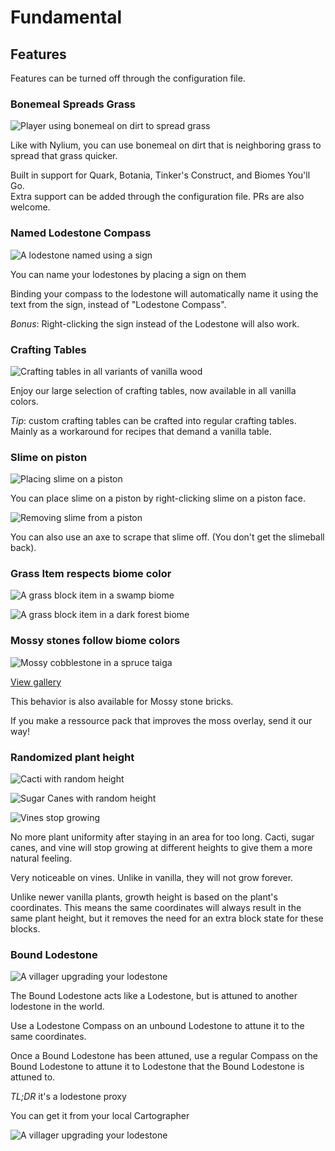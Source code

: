 # Fundamental

## Features

Features can be turned off through the configuration file.

### Bonemeal Spreads Grass

![Player using bonemeal on dirt to spread grass](docs/screenshots/bonemeal-grass.apng)

Like with Nylium, you can use bonemeal on dirt that is neighboring grass to spread that grass quicker.

Built in support for Quark, Botania, Tinker's Construct, and Biomes You'll Go.  
Extra support can be added through the configuration file. PRs are also welcome.

### Named Lodestone Compass

![A lodestone named using a sign](docs/screenshots/named-lodestone.jpg)

You can name your lodestones by placing a sign on them

Binding your compass to the lodestone will automatically name it 
using the text from the sign, instead of "Lodestone Compass".

*Bonus*: Right-clicking the sign instead of the Lodestone will also work.

### Crafting Tables

![Crafting tables in all variants of vanilla wood](docs/screenshots/crafting-tables.jpg)

Enjoy our large selection of crafting tables, now available in all vanilla colors.

*Tip*: custom crafting tables can be crafted into regular crafting tables. Mainly as a workaround for recipes that demand a vanilla table.

### Slime on piston

![Placing slime on a piston](docs/screenshots/slime-on-piston.png)

You can place slime on a piston by right-clicking slime on a piston face.

![Removing slime from a piston](docs/screenshots/slime-off-piston.png)

You can also use an axe to scrape that slime off. (You don't get the slimeball back).

### Grass Item respects biome color

![A grass block item in a swamp biome](docs/screenshots/grass-color-swamp.jpg)

![A grass block item in a dark forest biome](docs/screenshots/grass-color-dark-forest.jpg)

### Mossy stones follow biome colors

![Mossy cobblestone in a spruce taiga](docs/screenshots/mossy_cobblestone/spruce_taiga.jpg)

[View gallery](docs/screenshots/mossy_cobblestone)

This behavior is also available for Mossy stone bricks.

If you make a ressource pack that improves the moss overlay, send it our way!

### Randomized plant height

![Cacti with random height](docs/screenshots/cactus-height.jpg)

![Sugar Canes with random height](docs/screenshots/sugarcane-height.jpg)

![Vines stop growing](docs/screenshots/vine-height-1.jpg)

No more plant uniformity after staying in an area for too long. Cacti, sugar canes, and vine will stop growing at different
heights to give them a more natural feeling.

Very noticeable on vines. Unlike in vanilla, they will not grow forever.

Unlike newer vanilla plants, growth height is based on the plant's coordinates. This means the same coordinates will always result
in the same plant height, but it removes the need for an extra block state for these blocks.

### Bound Lodestone

![A villager upgrading your lodestone](docs/screenshots/bound-lodestone.jpg)

The Bound Lodestone acts like a Lodestone, but is attuned to another lodestone in the world.

Use a Lodestone Compass on an unbound Lodestone to attune it to the same coordinates.

Once a Bound Lodestone has been attuned,
use a regular Compass on the Bound Lodestone to attune it to Lodestone that the Bound Lodestone is attuned to.

*TL;DR* it's a lodestone proxy

You can get it from your local Cartographer

![A villager upgrading your lodestone](docs/screenshots/bound-lodestone-recipe.png)
